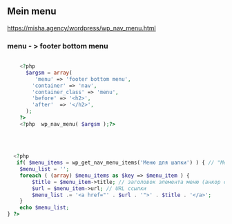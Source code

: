 ## Mein menu

https://misha.agency/wordpress/wp_nav_menu.html


### menu - > footer bottom menu

```php

    <?php
      $argsm = array(
         'menu' => 'footer bottom menu',
        'container' => 'nav',
        'container_class' => 'menu',
        'before' => '<h2>', 
        'after'  => '</h2>',
      );
    ?>
    <?php  wp_nav_menu( $argsm );?>
    
    
    
    
  <?php   
   if( $menu_items = wp_get_nav_menu_items('Меню для шапки') ) { // "Меню для шапки" - это название моего меню. Вы можете также использовать ID или ярлык
    $menu_list = '';
    foreach ( (array) $menu_items as $key => $menu_item ) {
        $title = $menu_item->title; // заголовок элемента меню (анкор ссылки)
        $url = $menu_item->url; // URL ссылки
        $menu_list .= '<a href="' . $url . '">' . $title . '</a>';
    }
    echo $menu_list;
} ?>
    
    


```

<!--#### In SCSS-->

<!--MD-MANUAL/scss/media/ [Links](https://github.com/Fobiya/MD-MANUAL/tree/master/scss/media)-->